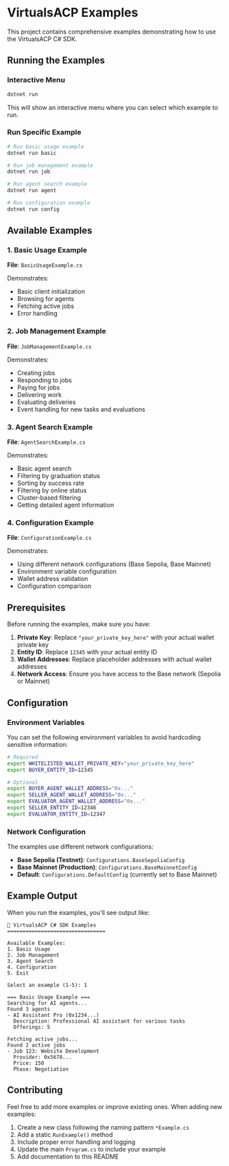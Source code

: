 # VirtualsACP Examples

This project contains comprehensive examples demonstrating how to use the VirtualsACP C# SDK.

## Running the Examples

### Interactive Menu
```bash
dotnet run
```

This will show an interactive menu where you can select which example to run.

### Run Specific Example
```bash
# Run basic usage example
dotnet run basic

# Run job management example
dotnet run job

# Run agent search example
dotnet run agent

# Run configuration example
dotnet run config
```

## Available Examples

### 1. Basic Usage Example
**File**: `BasicUsageExample.cs`

Demonstrates:
- Basic client initialization
- Browsing for agents
- Fetching active jobs
- Error handling

### 2. Job Management Example
**File**: `JobManagementExample.cs`

Demonstrates:
- Creating jobs
- Responding to jobs
- Paying for jobs
- Delivering work
- Evaluating deliveries
- Event handling for new tasks and evaluations

### 3. Agent Search Example
**File**: `AgentSearchExample.cs`

Demonstrates:
- Basic agent search
- Filtering by graduation status
- Sorting by success rate
- Filtering by online status
- Cluster-based filtering
- Getting detailed agent information

### 4. Configuration Example
**File**: `ConfigurationExample.cs`

Demonstrates:
- Using different network configurations (Base Sepolia, Base Mainnet)
- Environment variable configuration
- Wallet address validation
- Configuration comparison

## Prerequisites

Before running the examples, make sure you have:

1. **Private Key**: Replace `"your_private_key_here"` with your actual wallet private key
2. **Entity ID**: Replace `12345` with your actual entity ID
3. **Wallet Addresses**: Replace placeholder addresses with actual wallet addresses
4. **Network Access**: Ensure you have access to the Base network (Sepolia or Mainnet)

## Configuration

### Environment Variables
You can set the following environment variables to avoid hardcoding sensitive information:

```bash
# Required
export WHITELISTED_WALLET_PRIVATE_KEY="your_private_key_here"
export BUYER_ENTITY_ID=12345

# Optional
export BUYER_AGENT_WALLET_ADDRESS="0x..."
export SELLER_AGENT_WALLET_ADDRESS="0x..."
export EVALUATOR_AGENT_WALLET_ADDRESS="0x..."
export SELLER_ENTITY_ID=12346
export EVALUATOR_ENTITY_ID=12347
```

### Network Configuration
The examples use different network configurations:

- **Base Sepolia (Testnet)**: `Configurations.BaseSepoliaConfig`
- **Base Mainnet (Production)**: `Configurations.BaseMainnetConfig`
- **Default**: `Configurations.DefaultConfig` (currently set to Base Mainnet)

## Example Output

When you run the examples, you'll see output like:

```
🚀 VirtualsACP C# SDK Examples
================================

Available Examples:
1. Basic Usage
2. Job Management
3. Agent Search
4. Configuration
5. Exit

Select an example (1-5): 1

=== Basic Usage Example ===
Searching for AI agents...
Found 3 agents
- AI Assistant Pro (0x1234...)
  Description: Professional AI assistant for various tasks
  Offerings: 5

Fetching active jobs...
Found 2 active jobs
- Job 123: Website Development
  Provider: 0x5678...
  Price: 150
  Phase: Negotiation
```

## Contributing

Feel free to add more examples or improve existing ones. When adding new examples:

1. Create a new class following the naming pattern `*Example.cs`
2. Add a static `RunExample()` method
3. Include proper error handling and logging
4. Update the main `Program.cs` to include your example
5. Add documentation to this README